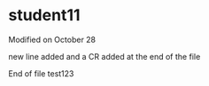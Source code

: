 # student11
Modified on October 28

new line added and a CR added at the end of the file

End of file
test123
